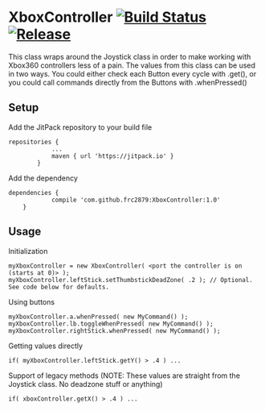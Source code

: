 # XboxController [![Build Status](https://travis-ci.org/frc2879/XboxController.svg?branch=master)](https://travis-ci.org/frc2879/XboxController) [![Release](https://jitpack.io/v/frc2879/XboxController.svg)](https://jitpack.io/#frc2879/XboxController)
This class wraps around the Joystick class in order to make working with Xbox360 controllers less of a pain. The values from this class can be used in two ways.
You could either check each Button every cycle with .get(), or you could call commands directly from the Buttons with .whenPressed()

## Setup
Add the JitPack repository to your build file 
```
repositories {
			...
			maven { url 'https://jitpack.io' }
		}
```
Add the dependency
```
dependencies {
	        compile 'com.github.frc2879:XboxController:1.0'
	}
```
## Usage
Initialization
````
myXboxController = new XboxController( <port the controller is on (starts at 0)> );
myXboxController.leftStick.setThumbstickDeadZone( .2 ); // Optional. See code below for defaults.
````

Using buttons
````
myXboxController.a.whenPressed( new MyCommand() );
myXboxController.lb.toggleWhenPressed( new MyCommand() );
myXboxController.rightStick.whenPressed( new MyCommand() );
````

Getting values directly
````
if( myXboxController.leftStick.getY() > .4 ) ...
````
Support of legacy methods (NOTE: These values are straight from the Joystick class. No deadzone stuff or anything)
````
if( xboxController.getX() > .4 ) ...
````
